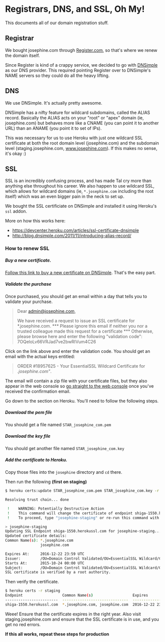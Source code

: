# Registrars, DNS, and SSL, Oh My!

This documents all of our domain registration stuff.

## Registrar

We bought josephine.com through [Register.com](http://register.com), so that's where we renew the domain itself.

Since Register is kind of a crappy service, we decided to go with [DNSimple](http://dnsimple.com) as our DNS provider. This required pointing Register over to DNSimple's NAME servers so they could do all the heavy lifting.

## DNS

We use DNSimple. It's actually pretty awesome.

DNSimple has a nifty feature for wildcard subdomains, called the ALIAS record. Basically the ALIAS acts on your "root" or "apex" domain (ie, josephine.com) but behaves more like a CNAME (you can point it to another URL) than an ANAME (you point it to set of IPs).

This was necessary for us to use Heroku with just one wildcard SSL certificate at both the root domain level (josephine.com) and the subdomain level (staging.josephine.com, www.josephine.com). If this makes no sense, it's okay :)

## SSL

SSL is an incredibly confusing process, and has made Tal cry more than anything else throughout his career. We also happen to use wildcard SSL, which allows for wildcard domains (ie, `*.josephine.com` including the root itself) which was an even bigger pain in the neck to set up.

We bought the SSL certificiate on DNSimple and installed it using Heroku's `ssl` addon.

More on how this works here:
- https://devcenter.heroku.com/articles/ssl-certificate-dnsimple
- http://blog.dnsimple.com/2011/11/introducing-alias-record/

### How to renew SSL

##### Buy a new certificate.

[Follow this link to buy a new certificate on DNSimple](https://dnsimple.com/domains/josephine.com/certificates/10884/renewal/new). That's the easy part.

##### Validate the purchase

Once purchased, you should get an email within a day that tells you to validate your purchase.

> Dear admin@josephine.com,
>
> We have received a request to issue an SSL certificate for *.josephine.com.
> *** Please ignore this email if neither you nor a trusted colleague made this request for a certificate ***
> Otherwise, please browse here and enter the following "validation code":
> 7OQeloLv66VRJad7ve2bwRIVum4C26

Click on the link above and enter the validation code. You should get an email with the actual keys
entitled:
> ORDER #18957625 - Your EssentialSSL Wildcard Certificate for *.josephine.com"*.

The email will contain a zip file with your certificate files, but they also appear in the web console so [go straight to the web console](https://dnsimple.com/domains/josephine.com/certificates/17580/installation) once you've received the confirmation email.

Go down to the section on Heroku. You'll need to follow the following steps.

##### Download the pem file

You should get a file named `STAR_josephine_com.pem`

##### Download the key file
You should get another file named `STAR_josephine_com.key`

##### Add the certificate to Heroku.
Copy those files into the `josephine` directory and `cd` there.

Then run the following **(first on staging)**

```bash
$ heroku certs:update STAR_josephine_com.pem STAR_josephine_com.key -r staging

Resolving trust chain... done

 !    WARNING: Potentially Destructive Action
 !    This command will change the certificate of endpoint shiga-1550.herokussl.com on josephine-staging.
 !    To proceed, type "josephine-staging" or re-run this command with --confirm josephine-staging

> josephine-staging
Updating SSL Endpoint shiga-1550.herokussl.com for josephine-staging... done
Updated certificate details:
Common Name(s): *.josephine.com
                josephine.com

Expires At:     2016-12-22 23:59 UTC
Issuer:         /OU=Domain Control Validated/OU=EssentialSSL Wildcard/CN=*.josephine.com
Starts At:      2015-10-24 00:00 UTC
Subject:        /OU=Domain Control Validated/OU=EssentialSSL Wildcard/CN=*.josephine.com
SSL certificate is verified by a root authority.
```

Then verify the certificate.

```bash
$ heroku certs -r staging
Endpoint                  Common Name(s)                  Expires               Trusted
------------------------  ------------------------------  --------------------  -------
shiga-1550.herokussl.com  *.josephine.com, josephine.com  2016-12-22 23:59 UTC  True
```

Weee! Ensure that the certificate expires in the right year. Also visit staging.josephine.com and ensure that the SSL certificate is in use, and you get no red errors.

**If this all works, repeat these steps for production**
